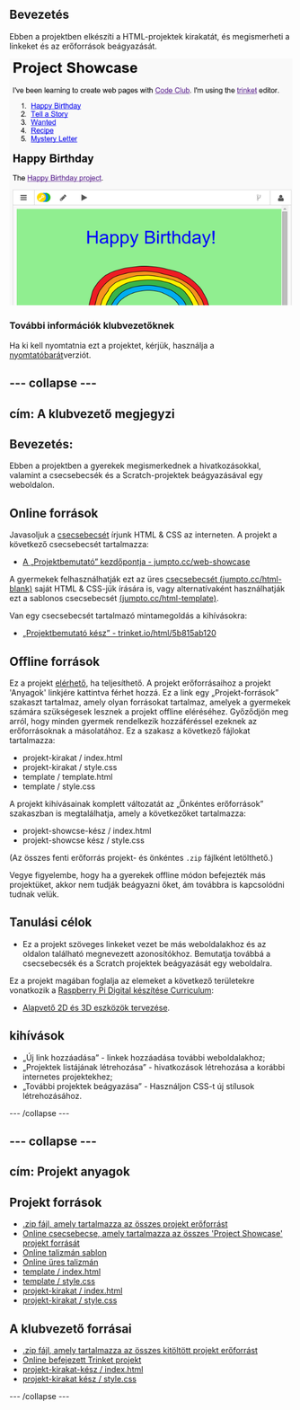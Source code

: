 ## Bevezetés

Ebben a projektben elkészíti a HTML-projektek kirakatát, és megismerheti a linkeket és az erőforrások beágyazását.

![screenshot](images/showcase-intro.png)

### További információk klubvezetőknek

Ha ki kell nyomtatnia ezt a projektet, kérjük, használja a [nyomtatóbarát](https://projects.raspberrypi.org/en/projects/project-showcase/print)verziót.

## \--- collapse \---

## cím: A klubvezető megjegyzi

## Bevezetés:

Ebben a projektben a gyerekek megismerkednek a hivatkozásokkal, valamint a csecsebecsék és a Scratch-projektek beágyazásával egy weboldalon.

## Online források

Javasoljuk a [csecsebecsét](https://trinket.io/) írjunk HTML & CSS az interneten. A projekt a következő csecsebecsét tartalmazza:

* [A „Projektbemutató” kezdőpontja - jumpto.cc/web-showcase](http://jumpto.cc/web-showcase)

A gyermekek felhasználhatják ezt az üres [csecsebecsét (jumpto.cc/html-blank)](http://jumpto.cc/html-blank) saját HTML & CSS-jük írására is, vagy alternatívaként használhatják ezt a sablonos csecsebecsét [(jumpto.cc/html-template)](http://jumpto.cc/html-template).

Van egy csecsebecsét tartalmazó mintamegoldás a kihívásokra:

* [„Projektbemutató kész” - trinket.io/html/5b815ab120](https://trinket.io/html/5b815ab120)

## Offline források

Ez a projekt [elérhető,](https://www.codeclubprojects.org/en-GB/resources/webdev-working-offline/) ha teljesíthető. A projekt erőforrásaihoz a projekt 'Anyagok' linkjére kattintva férhet hozzá. Ez a link egy „Projekt-források” szakaszt tartalmaz, amely olyan forrásokat tartalmaz, amelyek a gyermekek számára szükségesek lesznek a projekt offline eléréséhez. Győződjön meg arról, hogy minden gyermek rendelkezik hozzáféréssel ezeknek az erőforrásoknak a másolatához. Ez a szakasz a következő fájlokat tartalmazza:

* projekt-kirakat / index.html
* projekt-kirakat / style.css
* template / template.html
* template / style.css

A projekt kihívásainak komplett változatát az „Önkéntes erőforrások” szakaszban is megtalálhatja, amely a következőket tartalmazza:

* projekt-showcse-kész / index.html
* projekt-showcse kész / style.css

(Az összes fenti erőforrás projekt- és önkéntes `.zip` fájlként letölthető.)

Vegye figyelembe, hogy ha a gyerekek offline módon befejezték más projektüket, akkor nem tudják beágyazni őket, ám továbbra is kapcsolódni tudnak velük.

## Tanulási célok

* Ez a projekt szöveges linkeket vezet be más weboldalakhoz és az oldalon található megnevezett azonosítókhoz. Bemutatja továbbá a csecsebecsék és a Scratch projektek beágyazását egy weboldalra. 

Ez a projekt magában foglalja az elemeket a következő területekre vonatkozik a [Raspberry Pi Digital készítése Curriculum](http://rpf.io/curriculum):

* [Alapvető 2D és 3D eszközök tervezése](https://www.raspberrypi.org/curriculum/design/creator).

## kihívások

* „Új link hozzáadása” - linkek hozzáadása további weboldalakhoz;
* „Projektek listájának létrehozása” - hivatkozások létrehozása a korábbi internetes projektekhez;
* „További projektek beágyazása” - Használjon CSS-t új stílusok létrehozásához.

\--- /collapse \---

## \--- collapse \---

## cím: Projekt anyagok

## Projekt források

* [.zip fájl, amely tartalmazza az összes projekt erőforrást](resources/showcase-project-resources.zip)
* [Online csecsebecse, amely tartalmazza az összes 'Project Showcase' projekt forrását](http://jumpto.cc/web-showcase)
* [Online talizmán sablon](http://jumpto.cc/trinket-template)
* [Online üres talizmán](http://jumpto.cc/trinket-blank)
* [template / index.html](resources/template-index.html)
* [template / style.css](resources/template-style.css)
* [projekt-kirakat / index.html](resources/project-showcase-index.html)
* [projekt-kirakat / style.css](resources/project-showcase-style.css)

## A klubvezető forrásai

* [.zip fájl, amely tartalmazza az összes kitöltött projekt erőforrást](resources/showcase-volunteer-resources.zip)
* [Online befejezett Trinket projekt](https://trinket.io/html/1d4d4c5ce1)
* [projekt-kirakat-kész / index.html](resources/project-showcase-finished-index.html)
* [projekt-kirakat kész / style.css](resources/project-showcase-finished-style.css)

\--- /collapse \---